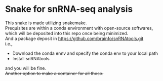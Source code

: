 # Snake for snRNA-seq analysis
This snake is made utilizing snakemake.  
Prequisites are within a conda environment with open-source softwares, which will be deposited into this repo once being minimized.  
And a package deposit in https://github.com/brainfo/snRNAtools.git  
i.e.,  
- Download the conda ennv and specify the conda env to your local path
- Install snRNAtools  

and you will be fine.  
~~Another option to make a container for all these.~~
